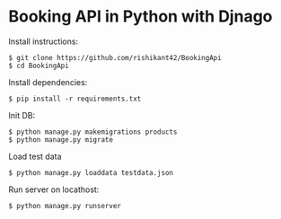 # Booking API in Python with Djnago

Install instructions:

```
$ git clone https://github.com/rishikant42/BookingApi
$ cd BookingApi
```

Install dependencies:

```
$ pip install -r requirements.txt
```


Init DB:

```
$ python manage.py makemigrations products
$ python manage.py migrate
```

Load test data

```
$ python manage.py loaddata testdata.json
```

Run server on locathost:

```
$ python manage.py runserver
```
